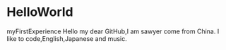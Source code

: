 # HelloWorld
myFirstExperience
Hello my dear GitHub,I am sawyer come from China. I like to code,English,Japanese and music.
